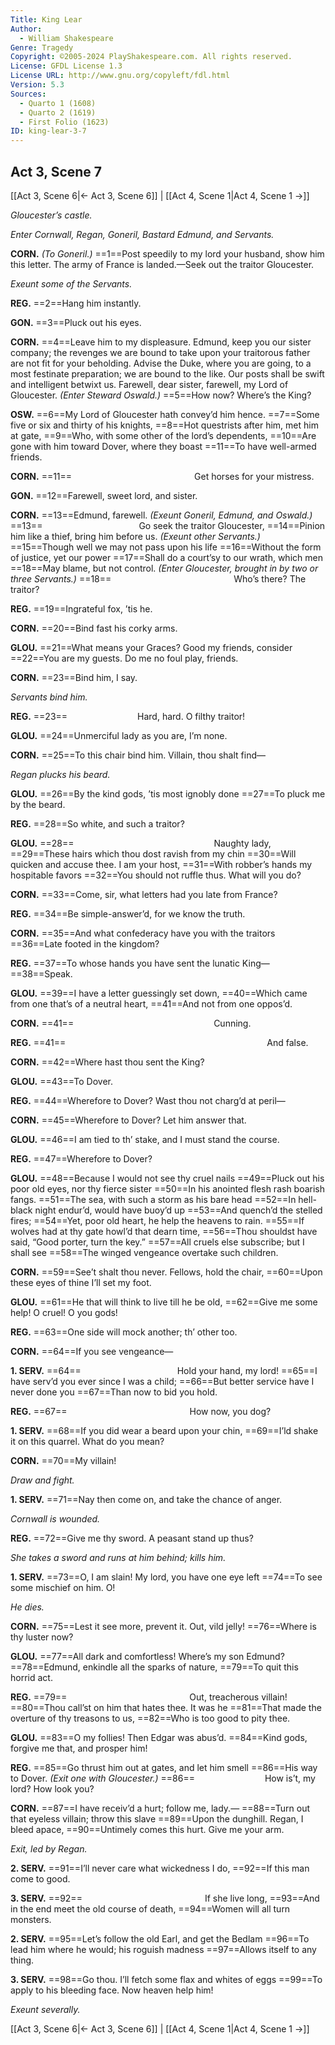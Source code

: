 ```yaml
---
Title: King Lear
Author: 
  - William Shakespeare
Genre: Tragedy
Copyright: ©2005-2024 PlayShakespeare.com. All rights reserved.
License: GFDL License 1.3
License URL: http://www.gnu.org/copyleft/fdl.html
Version: 5.3
Sources:
  - Quarto 1 (1608)
  - Quarto 2 (1619)
  - First Folio (1623)
ID: king-lear-3-7
---
```


## Act 3, Scene 7
[[Act 3, Scene 6|← Act 3, Scene 6]] | [[Act 4, Scene 1|Act 4, Scene 1 →]]

*Gloucester’s castle.*

*Enter Cornwall, Regan, Goneril, Bastard Edmund, and Servants.*

**CORN.**
*(To Goneril.)*
==1==Post speedily to my lord your husband, show him this letter. The army of France is landed.—Seek out the traitor Gloucester.

*Exeunt some of the Servants.*

**REG.**
==2==Hang him instantly.

**GON.**
==3==Pluck out his eyes.

**CORN.**
==4==Leave him to my displeasure. Edmund, keep you our sister company; the revenges we are bound to take upon your traitorous father are not fit for your beholding. Advise the Duke, where you are going, to a most festinate preparation; we are bound to the like. Our posts shall be swift and intelligent betwixt us. Farewell, dear sister, farewell, my Lord of Gloucester.
*(Enter Steward Oswald.)*
==5==How now? Where’s the King?

**OSW.**
==6==My Lord of Gloucester hath convey’d him hence.
==7==Some five or six and thirty of his knights,
==8==Hot questrists after him, met him at gate,
==9==Who, with some other of the lord’s dependents,
==10==Are gone with him toward Dover, where they boast
==11==To have well-armed friends.

**CORN.**
==11==              Get horses for your mistress.

**GON.**
==12==Farewell, sweet lord, and sister.

**CORN.**
==13==Edmund, farewell.
*(Exeunt Goneril, Edmund, and Oswald.)*
==13==           Go seek the traitor Gloucester,
==14==Pinion him like a thief, bring him before us.
*(Exeunt other Servants.)*
==15==Though well we may not pass upon his life
==16==Without the form of justice, yet our power
==17==Shall do a court’sy to our wrath, which men
==18==May blame, but not control.
*(Enter Gloucester, brought in by two or three Servants.)*
==18==              Who’s there? The traitor?

**REG.**
==19==Ingrateful fox, ’tis he.

**CORN.**
==20==Bind fast his corky arms.

**GLOU.**
==21==What means your Graces? Good my friends, consider
==22==You are my guests. Do me no foul play, friends.

**CORN.**
==23==Bind him, I say.

*Servants bind him.*

**REG.**
==23==        Hard, hard. O filthy traitor!

**GLOU.**
==24==Unmerciful lady as you are, I’m none.

**CORN.**
==25==To this chair bind him. Villain, thou shalt find⁠—

*Regan plucks his beard.*

**GLOU.**
==26==By the kind gods, ’tis most ignobly done
==27==To pluck me by the beard.

**REG.**
==28==So white, and such a traitor?

**GLOU.**
==28==                Naughty lady,
==29==These hairs which thou dost ravish from my chin
==30==Will quicken and accuse thee. I am your host,
==31==With robber’s hands my hospitable favors
==32==You should not ruffle thus. What will you do?

**CORN.**
==33==Come, sir, what letters had you late from France?

**REG.**
==34==Be simple-answer’d, for we know the truth.

**CORN.**
==35==And what confederacy have you with the traitors
==36==Late footed in the kingdom?

**REG.**
==37==To whose hands you have sent the lunatic King⁠—
==38==Speak.

**GLOU.**
==39==I have a letter guessingly set down,
==40==Which came from one that’s of a neutral heart,
==41==And not from one oppos’d.

**CORN.**
==41==                Cunning.

**REG.**
==41==                       And false.

**CORN.**
==42==Where hast thou sent the King?

**GLOU.**
==43==To Dover.

**REG.**
==44==Wherefore to Dover? Wast thou not charg’d at peril⁠—

**CORN.**
==45==Wherefore to Dover? Let him answer that.

**GLOU.**
==46==I am tied to th’ stake, and I must stand the course.

**REG.**
==47==Wherefore to Dover?

**GLOU.**
==48==Because I would not see thy cruel nails
==49==Pluck out his poor old eyes, nor thy fierce sister
==50==In his anointed flesh rash boarish fangs.
==51==The sea, with such a storm as his bare head
==52==In hell-black night endur’d, would have buoy’d up
==53==And quench’d the stelled fires;
==54==Yet, poor old heart, he help the heavens to rain.
==55==If wolves had at thy gate howl’d that dearn time,
==56==Thou shouldst have said, “Good porter, turn the key.”
==57==All cruels else subscribe; but I shall see
==58==The winged vengeance overtake such children.

**CORN.**
==59==See’t shalt thou never. Fellows, hold the chair,
==60==Upon these eyes of thine I’ll set my foot.

**GLOU.**
==61==He that will think to live till he be old,
==62==Give me some help! O cruel! O you gods!

**REG.**
==63==One side will mock another; th’ other too.

**CORN.**
==64==If you see vengeance⁠—

**1. SERV.**
==64==           Hold your hand, my lord!
==65==I have serv’d you ever since I was a child;
==66==But better service have I never done you
==67==Than now to bid you hold.

**REG.**
==67==              How now, you dog?

**1. SERV.**
==68==If you did wear a beard upon your chin,
==69==I’ld shake it on this quarrel. What do you mean?

**CORN.**
==70==My villain!

*Draw and fight.*

**1. SERV.**
==71==Nay then come on, and take the chance of anger.

*Cornwall is wounded.*

**REG.**
==72==Give me thy sword. A peasant stand up thus?

*She takes a sword and runs at him behind; kills him.*

**1. SERV.**
==73==O, I am slain! My lord, you have one eye left
==74==To see some mischief on him. O!

*He dies.*

**CORN.**
==75==Lest it see more, prevent it. Out, vild jelly!
==76==Where is thy luster now?

**GLOU.**
==77==All dark and comfortless! Where’s my son Edmund?
==78==Edmund, enkindle all the sparks of nature,
==79==To quit this horrid act.

**REG.**
==79==              Out, treacherous villain!
==80==Thou call’st on him that hates thee. It was he
==81==That made the overture of thy treasons to us,
==82==Who is too good to pity thee.

**GLOU.**
==83==O my follies! Then Edgar was abus’d.
==84==Kind gods, forgive me that, and prosper him!

**REG.**
==85==Go thrust him out at gates, and let him smell
==86==His way to Dover.
*(Exit one with Gloucester.)*
==86==        How is’t, my lord? How look you?

**CORN.**
==87==I have receiv’d a hurt; follow me, lady.⁠—
==88==Turn out that eyeless villain; throw this slave
==89==Upon the dunghill. Regan, I bleed apace,
==90==Untimely comes this hurt. Give me your arm.

*Exit, led by Regan.*

**2. SERV.**
==91==I’ll never care what wickedness I do,
==92==If this man come to good.

**3. SERV.**
==92==              If she live long,
==93==And in the end meet the old course of death,
==94==Women will all turn monsters.

**2. SERV.**
==95==Let’s follow the old Earl, and get the Bedlam
==96==To lead him where he would; his roguish madness
==97==Allows itself to any thing.

**3. SERV.**
==98==Go thou. I’ll fetch some flax and whites of eggs
==99==To apply to his bleeding face. Now heaven help him!

*Exeunt severally.*

[[Act 3, Scene 6|← Act 3, Scene 6]] | [[Act 4, Scene 1|Act 4, Scene 1 →]]